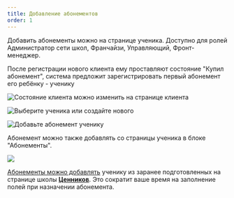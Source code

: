 ```yaml
---
title: Добавление абонементов
order: 1
---
```


Добавить абонементы можно на странице ученика. Доступно для ролей Администратор сети школ, Франчайзи, Управляющий, Фронт-менеджер.

После регистрации нового клиента ему проставляют состояние  "Купил абонемент", система предложит зарегистрировать первый абонемент его ребёнку - ученику

![Состояние клиента можно изменить на странице клиента](./image%20(1)%20(1)%20(1)%20(1)%20(1)%20(1)%20(1)%20(1)%20(1)%20(1)%20(1)%20(1)%20(1)%20(1)%20(1)%20(1)%20(1)%20(1)%20(1)%20(1)%20(1)%20(1)%20(1)%20(1)%20(1)%20(1)%20(1).png)

![Выберите ученика или создайте нового](./image%20(2)%20(1)%20(1)%20(1)%20(1)%20(1)%20(1)%20(1)%20(1)%20(1)%20(1)%20(1)%20(1)%20(1)%20(1)%20(1)%20(1)%20(1)%20(1)%20(1).png)

![Добавьте абонемент ученику](./image%20(3)%20(1)%20(1)%20(1)%20(1)%20(1)%20(1)%20(1)%20(1)%20(1)%20(1)%20(1).png)

Абонемент можно также добавлять со страницы ученика в блоке "Абонементы".

![](./image%20(14).png)

[Абонементы можно добавлять](./../dobavlenie-abonementov/abonementy-iz-cennikov-shkoly) ученику из заранее подготовленных на странице школы [**Ценников**](./../cenniki/_index). Это сократит ваше время на заполнение полей при назначении абонемента.